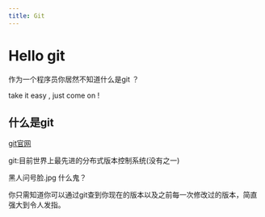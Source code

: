 ```yaml
---
title: Git
---
```



# Hello git

作为一个程序员你居然不知道什么是git ？

take it easy , just come on !

## 什么是git

[git官网](https://git-scm.com/)

git:目前世界上最先进的分布式版本控制系统(没有之一)

黑人问号脸.jpg 什么鬼？

你只需知道你可以通过git查到你现在的版本以及之前每一次修改过的版本，简直强大到令人发指。
